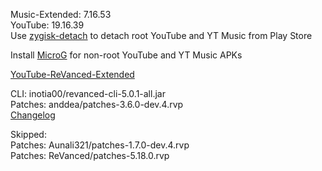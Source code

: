 Music-Extended: 7.16.53  
YouTube: 19.16.39  
Use [zygisk-detach](https://github.com/j-hc/zygisk-detach) to detach root YouTube and YT Music from Play Store  

Install [MicroG](https://github.com/WSTxda/MicroG-RE/releases) for non-root YouTube and YT Music APKs  

[YouTube-ReVanced-Extended](https://github.com/saqie1393/Anddea-YT)
  
CLI: inotia00/revanced-cli-5.0.1-all.jar  
Patches: anddea/patches-3.6.0-dev.4.rvp  
[Changelog](https://github.com/anddea/revanced-patches/releases/tag/v3.6.0-dev.4)  

Skipped:  
Patches: Aunali321/patches-1.7.0-dev.4.rvp        
Patches: ReVanced/patches-5.18.0.rvp    
